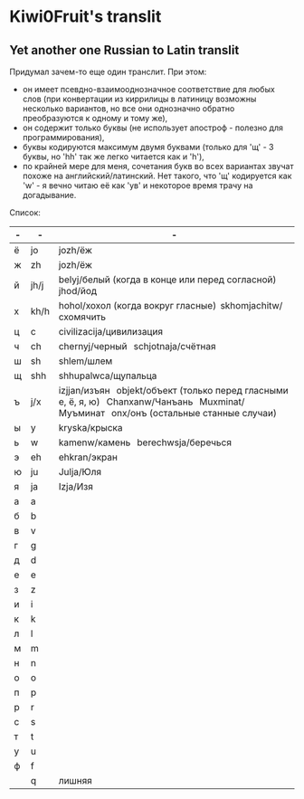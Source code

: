 # Kiwi0Fruit's translit

## Yet another one Russian to Latin translit

Придумал зачем-то еще один транслит. При этом:

* он имеет псевдно-взаимооднозначное соответствие для любых слов (при конвертации из киррилицы в латиницу возможны несколько вариантов, но все они однозначно обратно преобразуются к одному и тому же),
* он содержит только буквы (не использует апостроф - полезно для программирования),
* буквы кодируются максимум двумя буквами (только для 'щ' - 3 буквы, но 'hh' так же легко читается как и 'h'),
* по крайней мере для меня, сочетания букв во всех вариантах звучат похоже на английский/латинский. Нет такого, что 'щ' кодируется как 'w' - я вечно читаю её как 'ув' и некоторое время трачу на догадывание.

Список:

| - | -  | - |
|---|----|---|
| ё | jo | jozh/ёж |
| ж | zh | jozh/ёж |
| й | јh/j | belyj/белый (когда в конце или перед согласной)   jhod/йод |
| х | kh/h | hohol/хохол (когда вокруг гласные)  skhomjachitw/схомячить |
| ц | c  | civilizacija/цивилизация |
| ч | ch | chernyj/черный   schjotnaja/счётная |
| ш | sh | shlem/шлем |
| щ | shh | shhupalwca/щупальца |
| ъ | j/x | izjjan/изъян   objekt/объект (только перед гласными е, ё, я, ю)   Chanxanw/Чанъань   Muxminat/Муъминат   onx/онъ (остальные станные случаи) |
| ы | y  | kryska/крыска |	
| ь | w  | kamenw/камень   berechwsja/беречься |
| э | eh | ehkran/экран |
| ю | ju | Julja/Юля |
| я | ja | Izja/Изя |
| а | a | |
| б | b | |
| в | v | |
| г | g | |
| д | d | |
| е | e | |
| з | z | |
| и | i | |
| к | k | |
| л | l | |
| м | m | |
| н | n | |
| о | o | |
| п | p | |
| р | r | |
| с | s | |
| т | t | |
| у | u | |
| ф | f | |
|   | q | лишняя |
